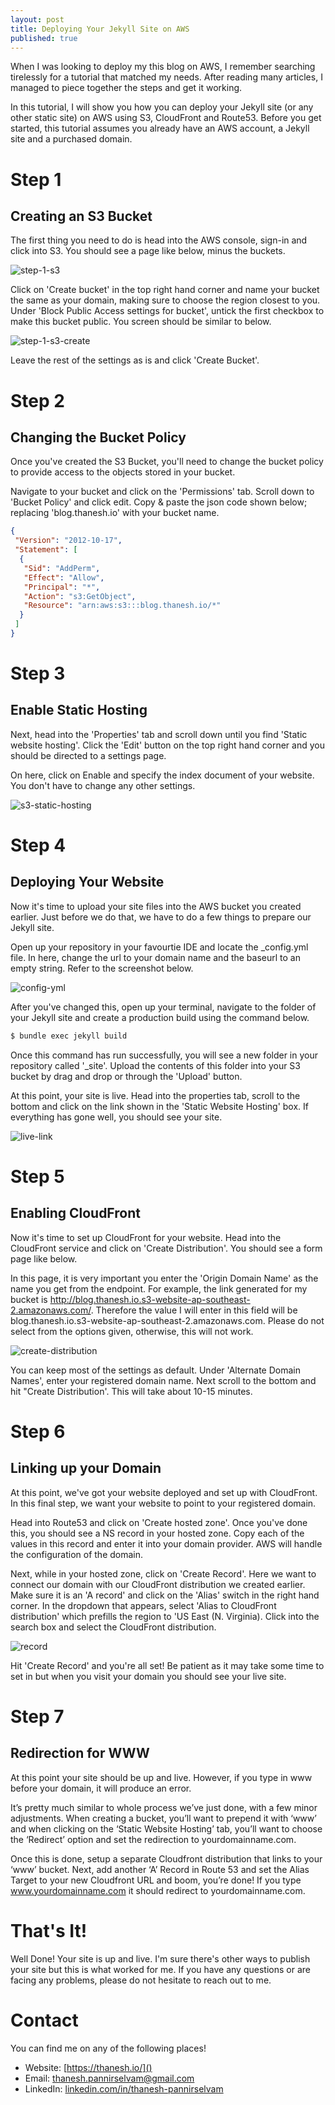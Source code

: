 ```yaml
---
layout: post
title: Deploying Your Jekyll Site on AWS
published: true
---
```

When I was looking to deploy my this blog on AWS, I remember searching tirelessly for a tutorial that matched my needs. After reading many articles, I managed to piece together the steps and get it working. 

In this tutorial, I will show you how you can deploy your Jekyll site (or any other static site) on AWS using S3, CloudFront and Route53. Before you get started, this tutorial assumes you already have an AWS account, a Jekyll site and a purchased domain.

# Step 1

## Creating an S3 Bucket 

The first thing you need to do is head into the AWS console, sign-in and click into S3. You should see a page like below, minus the buckets.

![step-1-s3](../images/s3-page.png)

Click on 'Create bucket' in the top right hand corner and name your bucket the same as your domain, making sure to choose the region closest to you. Under 'Block Public Access settings for bucket', untick the first checkbox to make this bucket public. You screen should be similar to below.

![step-1-s3-create](../images/s3-create.png)

Leave the rest of the settings as is and click 'Create Bucket'.

# Step 2 

## Changing the Bucket Policy

Once you've created the S3 Bucket, you'll need to change the bucket policy to provide access to the objects stored in your bucket. 

Navigate to your bucket and click on the 'Permissions' tab. Scroll down to 'Bucket Policy' and click edit. Copy & paste the json code shown below; replacing 'blog.thanesh.io' with your bucket name.

```json 
{
 "Version": "2012-10-17",
 "Statement": [
  {
   "Sid": "AddPerm",
   "Effect": "Allow",
   "Principal": "*",
   "Action": "s3:GetObject",
   "Resource": "arn:aws:s3:::blog.thanesh.io/*"
  }
 ]
}
```

# Step 3 

## Enable Static Hosting

Next, head into the 'Properties' tab and scroll down until you find 'Static website hosting'. Click the 'Edit' button on the top right hand corner and you should be directed to a settings page. 

On here, click on Enable and specify the index document of your website. You don't have to change any other settings.

![s3-static-hosting](../images/s3-static-hosting.png)

# Step 4

## Deploying Your Website

Now it's time to upload your site files into the AWS bucket you created earlier. Just before we do that, we have to do a few things to prepare our Jekyll site.

Open up your repository in your favourtie IDE and locate the _config.yml file. In here, change the url to your domain name and the baseurl to an empty string. Refer to the screenshot below.

![config-yml](../images/config-yml.png)

After you've changed this, open up your terminal, navigate to the folder of your Jekyll site and create a production build using the command below.

```bash
$ bundle exec jekyll build
```

Once this command has run successfully, you will see a new folder in your repository called '_site'. Upload the contents of this folder into your S3 bucket by drag and drop or through the 'Upload' button.

At this point, your site is live. Head into the properties tab, scroll to the bottom and click on the link shown in the 'Static Website Hosting' box. If everything has gone well, you should see your site.

![live-link](../images/live-link.png)

# Step 5

## Enabling CloudFront

Now it's time to set up CloudFront for your website. Head into the CloudFront service and click on 'Create Distribution'. You should see a form page like below.

In this page, it is very important you enter the 'Origin Domain Name' as the name you get from the endpoint. For example, the link generated for my bucket is http://blog.thanesh.io.s3-website-ap-southeast-2.amazonaws.com/. Therefore the value I will enter in this field will be blog.thanesh.io.s3-website-ap-southeast-2.amazonaws.com. Please do not select from the options given, otherwise, this will not work.

![create-distribution](../images/create-distribution.png)

You can keep most of the settings as default. Under 'Alternate Domain Names', enter your registered domain name. Next scroll to the bottom and hit "Create Distribution'. This will take about 10-15 minutes.

# Step 6 

## Linking up your Domain

At this point, we've got your website deployed and set up with CloudFront. In this final step, we want your website to point to your registered domain.

Head into Route53 and click on 'Create hosted zone'. Once you've done this, you should see a NS record in your hosted zone. Copy each of the values in this record and enter it into your domain provider. AWS will handle the configuration of the domain.

Next, while in your hosted zone, click on 'Create Record'. Here we want to connect our domain with our CloudFront distribution we created earlier. Make sure it is an 'A record' and click on the 'Alias' switch in the right hand corner. In the dropdown that appears, select 'Alias to CloudFront distribution' which prefills the region to 'US East (N. Virginia). Click into the search box and select the CloudFront distribution. 

![record](../images/record.png)

Hit 'Create Record' and you're all set! Be patient as it may take some time to set in but when you visit your domain you should see your live site.

# Step 7

## Redirection for WWW

At this point your site should be up and live. However, if you type in www before your domain, it will produce an error. 

It’s pretty much similar to whole process we’ve just done, with a few minor adjustments. When creating a bucket, you’ll want to prepend it with ‘www’ and when clicking on the ‘Static Website Hosting’ tab, you’ll want to choose the ‘Redirect’ option and set the redirection to yourdomainname.com.

Once this is done, setup a separate Cloudfront distribution that links to your ‘www’ bucket. Next, add another ‘A’ Record in Route 53 and set the Alias Target to your new Cloudfront URL and boom, you’re done! If you type www.yourdomainname.com it should redirect to yourdomainname.com.

# That's It!

Well Done! Your site is up and live. I'm sure there's other ways to publish your site but this is what worked for me. If you have any questions or are facing any problems, please do not hesitate to reach out to me.

# Contact

You can find me on any of the following places!
- Website: [https://thanesh.io/]()
- Email: [thanesh.pannirselvam@gmail.com]()
- LinkedIn: [linkedin.com/in/thanesh-pannirselvam](https://linkedin.com/in/thanesh-pannirselvam)
